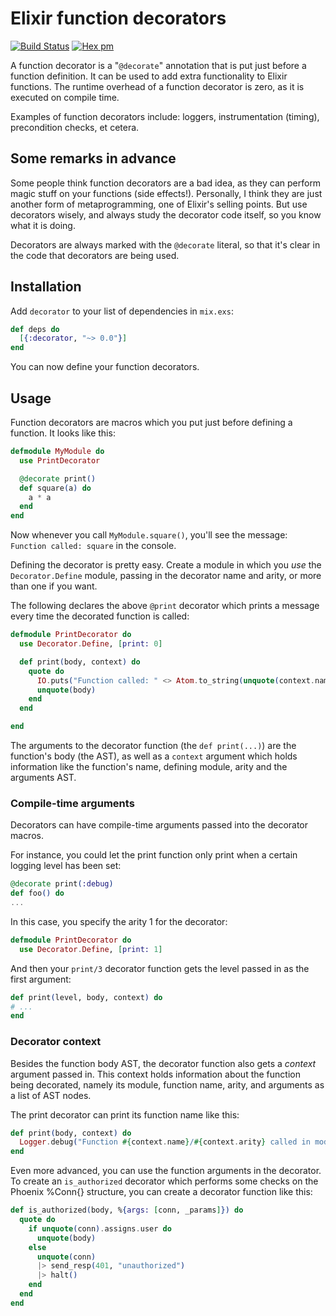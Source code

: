# Elixir function decorators

[![Build Status](https://travis-ci.org/arjan/decorator.svg?branch=master)](https://travis-ci.org/arjan/decorator)
[![Hex pm](http://img.shields.io/hexpm/v/decorator.svg?style=flat)](https://hex.pm/packages/decorator)

A function decorator is a "`@decorate`" annotation that is put just
before a function definition.  It can be used to add extra
functionality to Elixir functions. The runtime overhead of a function
decorator is zero, as it is executed on compile time.

Examples of function decorators include: loggers, instrumentation
(timing), precondition checks, et cetera.


## Some remarks in advance

Some people think function decorators are a bad idea, as they can
perform magic stuff on your functions (side effects!). Personally, I
think they are just another form of metaprogramming, one of Elixir's
selling points. But use decorators wisely, and always study the
decorator code itself, so you know what it is doing.

Decorators are always marked with the `@decorate` literal, so that
it's clear in the code that decorators are being used.


## Installation

Add `decorator` to your list of dependencies in `mix.exs`:

```elixir
def deps do
  [{:decorator, "~> 0.0"}]
end
```

You can now define your function decorators.

## Usage

Function decorators are macros which you put just before defining a
function. It looks like this:

```elixir
defmodule MyModule do
  use PrintDecorator

  @decorate print()
  def square(a) do
    a * a
  end
end
```

Now whenever you call `MyModule.square()`, you'll see the message: `Function called: square` in the console.

Defining the decorator is pretty easy. Create a module in which you
*use* the `Decorator.Define` module, passing in the decorator name and
arity, or more than one if you want.

The following declares the above `@print` decorator which prints a
message every time the decorated function is called:

```elixir
defmodule PrintDecorator do
  use Decorator.Define, [print: 0]

  def print(body, context) do
    quote do
      IO.puts("Function called: " <> Atom.to_string(unquote(context.name)))
      unquote(body)
    end
  end

end
```

The arguments to the decorator function (the `def print(...)`) are the
function's body (the AST), as well as a `context` argument which holds
information like the function's name, defining module, arity and the
arguments AST.


### Compile-time arguments

Decorators can have compile-time arguments passed into the decorator
macros.

For instance, you could let the print function only print when a
certain logging level has been set:

```elixir
@decorate print(:debug)
def foo() do
...
```

In this case, you specify the arity 1 for the decorator:

```elixir
defmodule PrintDecorator do
  use Decorator.Define, [print: 1]
```

And then your `print/3` decorator function gets the level passed in as
the first argument:

```elixir
def print(level, body, context) do
# ...
end
```

### Decorator context

Besides the function body AST, the decorator function also gets a
*context* argument passed in. This context holds information about the
function being decorated, namely its module, function name, arity, and
arguments as a list of AST nodes.

The print decorator can print its function name like this:

```elixir
def print(body, context) do
  Logger.debug("Function #{context.name}/#{context.arity} called in module #{context.module}!"
end
```

Even more advanced, you can use the function arguments in the
decorator.  To create an `is_authorized` decorator which performs some
checks on the Phoenix %Conn{} structure, you can create a decorator
function like this:

```elixir
def is_authorized(body, %{args: [conn, _params]}) do
  quote do
    if unquote(conn).assigns.user do
      unquote(body)
    else
      unquote(conn)
      |> send_resp(401, "unauthorized")
      |> halt()
    end
  end
end
```
